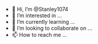 - 👋 Hi, I’m @Stanley1074
- 👀 I’m interested in ...
- 🌱 I’m currently learning ...
- 💞️ I’m looking to collaborate on ...
- 📫 How to reach me ...

<!---
Stanley1074/Stanley1074 is a ✨ special ✨ repository because its `README.md` (this file) appears on your GitHub profile.
You can click the Preview link ito take a look at your changes.
--->
